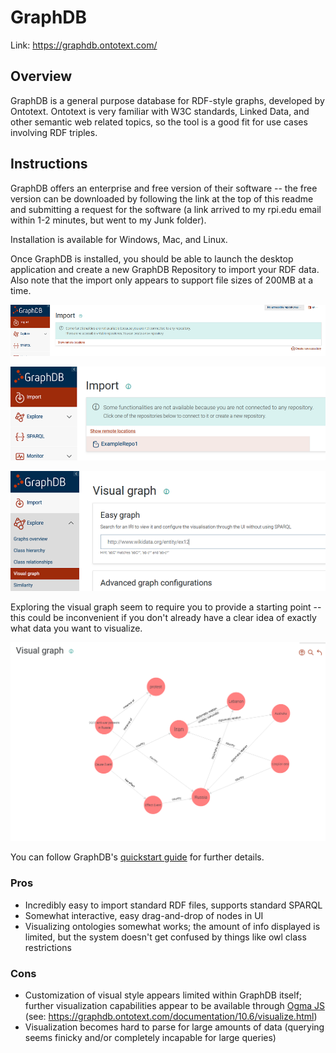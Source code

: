 # GraphDB

Link: https://graphdb.ontotext.com/

## Overview

GraphDB is a general purpose database for RDF-style graphs, developed by Ontotext. Ontotext is very familiar with
W3C standards, Linked Data, and other semantic web related topics, so the tool is a good fit for use cases involving
RDF triples. 

## Instructions

GraphDB offers an enterprise and free version of their software -- the free version can be downloaded by following the
link at the top of this readme and submitting a request for the software (a link arrived to my rpi.edu email within
1-2 minutes, but went to my Junk folder).

Installation is available for Windows, Mac, and Linux.

Once GraphDB is installed, you should be able to launch the desktop application and create a new GraphDB Repository to import your
RDF data.
Also note that the import only appears to support file sizes of 200MB at a time.  

![step1](../images/graphdb_step1.png)

![step2](../images/graphdb_step2.png)

![step3](../images/graphdb_step3.png)

Exploring the visual graph seem to require you to provide a starting point -- this could be inconvenient if you don't
already have a clear idea of exactly what data you want to visualize.

![step4](../images/graphdb_step4.png)

You can follow GraphDB's [quickstart guide](https://graphdb.ontotext.com/documentation) for further details.

### Pros

- Incredibly easy to import standard RDF files, supports standard SPARQL
- Somewhat interactive, easy drag-and-drop of nodes in UI
- Visualizing ontologies somewhat works; the amount of info displayed is limited, but the system doesn't get confused
by things like owl class restrictions

### Cons

- Customization of visual style appears limited within GraphDB itself; further visualization capabilities appear to be available through 
[Ogma JS](https://doc.linkurious.com/ogma/) (see: https://graphdb.ontotext.com/documentation/10.6/visualize.html) 
- Visualization becomes hard to parse for large amounts of data (querying seems finicky and/or completely incapable 
for large queries)
